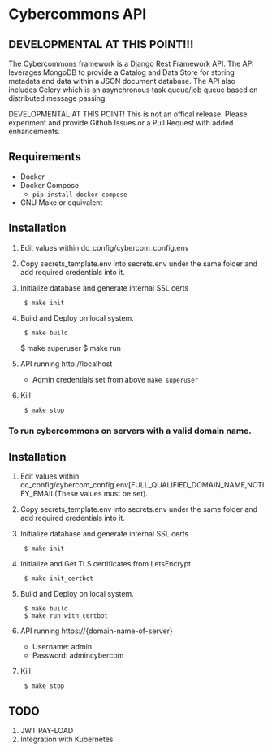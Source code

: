 Cybercommons API 
=======

## DEVELOPMENTAL AT THIS POINT!!!


The Cybercommons framework is a Django Rest Framework API. The API leverages MongoDB to provide a Catalog and Data Store for storing metadata and data within a JSON document database. The API also includes Celery which is an asynchronous task queue/job queue based on distributed message passing.

DEVELOPMENTAL AT THIS POINT! This is not an offical release. Please experiment and provide Github Issues or a  Pull Request with added enhancements. 


## Requirements

* Docker
* Docker Compose
    * `pip install docker-compose`
* GNU Make or equivalent

## Installation

1. Edit values within dc_config/cybercom_config.env
2. Copy secrets_template.env into secrets.env under the same folder and add required credentials into it. 
3. Initialize database and generate internal SSL certs

        $ make init

4. Build and Deploy on local system.

        $ make build
	$ make superuser
        $ make run

5. API running http://localhost
    * Admin credentials set from above `make superuser` 

6. Kill

        $ make stop




### To run cybercommons on servers with a valid domain name.

## Installation

1. Edit values within dc_config/cybercom_config.env[FULL_QUALIFIED_DOMAIN_NAME,NOTIFY_EMAIL(These values must be set).
2. Copy secrets_template.env into secrets.env under the same folder and add required credentials into it.
3. Initialize database and generate internal SSL certs

        $ make init
4. Initialize and Get TLS certificates from LetsEncrypt
        
        $ make init_certbot

5. Build and Deploy on local system.

        $ make build
        $ make run_with_certbot

6. API running https://{domain-name-of-server}
    * Username: admin
    * Password: admincybercom

7. Kill

        $ make stop






## TODO

1. JWT PAY-LOAD
2. Integration with Kubernetes
